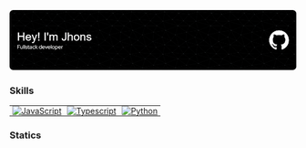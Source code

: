 ![Header](./assets/github-header-image.png)

### Skills

<div align="center">
  <table style="border-collapse: collapse;">
    <tr>
      <td style="padding: 0 5px; border:none;"><a href="https://developer.mozilla.org/en-US/docs/Web/JavaScript" target="_blank" rel="noreferrer"><img src="https://upload.wikimedia.org/wikipedia/commons/thumb/6/6a/JavaScript-logo.png/800px-JavaScript-logo.png" width="36" height="36" alt="JavaScript" /></a></td>
      <td style="padding: 0 5px; border:none;"><a href="https://www.typescriptlang.org/" target="_blank" rel="noreferrer"><img src="https://upload.wikimedia.org/wikipedia/commons/thumb/4/4c/Typescript_logo_2020.svg/2048px-Typescript_logo_2020.svg.png" width="36" height="36" alt="Typescript" /></a></td>
      <td style="padding: 0 5px; border:none;"><a href="https://www.python.org/" target="_blank" rel="noreferrer"><img src="https://upload.wikimedia.org/wikipedia/commons/thumb/c/c3/Python-logo-notext.svg/1869px-Python-logo-notext.svg.png" width="36" height="36" alt="Python" /></a></td>
    </tr>
  </table>
</div>

### Statics

<!-- <div id="header" align="center" style="width:100%; display:flex;  background-color:red">
  <img src="https://github-readme-stats.vercel.app/api?username=codespace21&include_all_commits=true&count_private=true&show_icons=true&theme=dark" alt="my Github Stats"/>

  <img src="https://github-readme-stats.vercel.app/api/top-langs/?username=anuraghazra&layout=compact"/>
</div> -->

<div id="header" align="center">
  <img src="https://komarev.com/ghpvc/?username=codespace21&style=flat-square&color=blue" alt="" />
</div>
